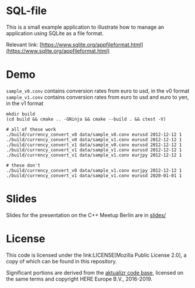 # SQL-file

This is a small example application to illustrate how to manage an application using SQLite as a file format.

Relevant link: [https://www.sqlite.org/appfileformat.html](https://www.sqlite.org/appfileformat.html)

# Demo

`sample_v0.conv` contains conversion rates from euro to usd, in the v0 format
`sample_v1.conv` contains conversion rates from euro to usd and euro to yen, in the v1 format

```
mkdir build
(cd build && cmake .. -GNinja && cmake --build . && ctest -V)

# all of these work
./build/currency_convert_v0 data/sample_v0.conv eurusd 2012-12-12 1
./build/currency_convert_v0 data/sample_v1.conv eurusd 2012-12-12 1
./build/currency_convert_v1 data/sample_v0.conv eurusd 2012-12-12 1
./build/currency_convert_v1 data/sample_v1.conv eurusd 2012-12-12 1
./build/currency_convert_v1 data/sample_v1.conv eurjpy 2012-12-12 1

# these don't
./build/currency_convert_v0 data/sample_v1.conv eurjpy 2012-12-12 1
./build/currency_convert_v1 data/sample_v1.conv eurusd 2020-01-01 1
```

# Slides

Slides for the presentation on the C++ Meetup Berlin are in [slides/](./slides/)

# License

This code is licensed under the link:LICENSE[Mozilla Public License 2.0], a copy of which can be found in this repository.

Significant portions are derived from the [aktualizr code base](https://github.com/advancedtelematic/aktualizr), licensed on the same terms and copyright HERE Europe B.V., 2016-2019.
